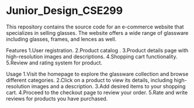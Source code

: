 # Junior_Design_CSE299

This repository contains the source code for an e-commerce website that specializes in selling glasses.
The website offers a wide range of glassware including glasses, frames, and lences as well.

Features
1.User registration.
2.Product catalog .
3.Product details page with high-resolution images and descriptions.
4.Shopping cart functionality.
5.Review and rating system for product.


Usage
1.Visit the homepage to explore the glassware collection and browse different categories.
2.Click on a product to view its details, including high-resolution images and a description.
3.Add desired items to your shopping cart.
4.Proceed to the checkout page to review your order.
5.Rate and write reviews for products you have purchased.

